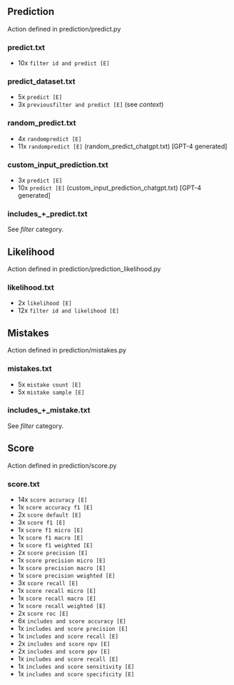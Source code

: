 ## Prediction

Action defined in prediction/predict.py

### predict.txt
* 10x `filter id and predict [E]`

### predict_dataset.txt
* 5x `predict [E]`
* 3x `previousfilter and predict [E]` (see *context*)

### random_predict.txt
* 4x `randompredict [E]`
* 11x `randompredict [E]` (random_predict_chatgpt.txt) [GPT-4 generated]

### custom_input_prediction.txt
* 3x `predict [E]`
* 10x `predict [E]` (custom_input_prediction_chatgpt.txt) [GPT-4 generated]

### includes_+_predict.txt
See *filter* category.


## Likelihood

Action defined in prediction/prediction_likelihood.py

### likelihood.txt
* 2x `likelihood [E]`
* 12x `filter id and likelihood [E]`


## Mistakes

Action defined in prediction/mistakes.py

### mistakes.txt
* 5x `mistake count [E]`
* 5x `mistake sample [E]`

### includes_+_mistake.txt
See *filter* category.

## Score

Action defined in prediction/score.py

### score.txt
* 14x `score accuracy [E]`
* 1x `score accuracy f1 [E]`
* 2x `score default [E]`
* 3x `score f1 [E]`
* 1x `score f1 micro [E]`
* 1x `score f1 macro [E]`
* 1x `score f1 weighted [E]`
* 2x `score precision [E]`
* 1x `score precision micro [E]`
* 1x `score precision macro [E]`
* 1x `score precision weighted [E]`
* 3x `score recall [E]`
* 1x `score recall micro [E]`
* 1x `score recall macro [E]`
* 1x `score recall weighted [E]`
* 2x `score roc [E]`
* 6x `includes and score accuracy [E]`
* 1x `includes and score precision [E]`
* 1x `includes and score recall [E]`
* 2x `includes and score npv [E]`
* 2x `includes and score ppv [E]`
* 1x `includes and score recall [E]`
* 1x `includes and score sensitivity [E]`
* 1x `includes and score specificity [E]`
